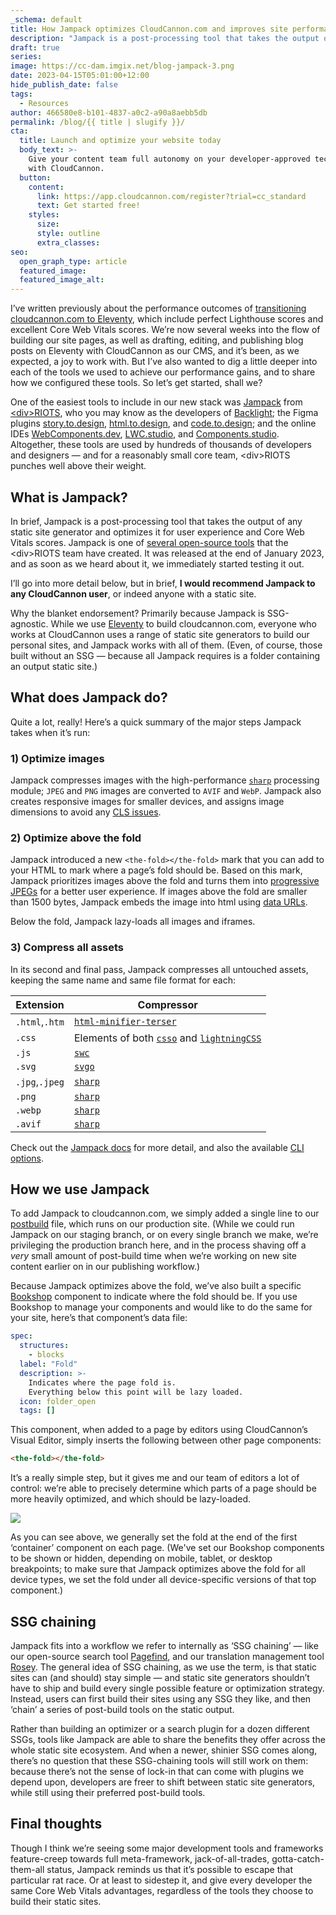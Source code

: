 ```yaml
---
_schema: default
title: How Jampack optimizes CloudCannon.com and improves site performance
description: "Jampack is a post-processing tool that takes the output of any static site generator\_and optimizes it for user experience. CloudCannon uses Jampack to achieve perfect Lighthouse scores and excellent Core Web Vitals scores on cloudcannon.com."
draft: true
series:
image: https://cc-dam.imgix.net/blog-jampack-3.png
date: 2023-04-15T05:01:00+12:00
hide_publish_date: false
tags:
  - Resources
author: 466580e8-b101-4837-a0c2-a90a8aebb5db
permalink: /blog/{{ title | slugify }}/
cta:
  title: Launch and optimize your website today
  body_text: >-
    Give your content team full autonomy on your developer-approved tech stack
    with CloudCannon.
  button:
    content:
      link: https://app.cloudcannon.com/register?trial=cc_standard
      text: Get started free!
    styles:
      size:
      style: outline
      extra_classes:
seo:
  open_graph_type: article
  featured_image:
  featured_image_alt:
---
```

I’ve written previously about the performance outcomes of <a target="_blank" rel="noopener" href="https://cloudcannon.com/blog/cloudcannon-com-is-now-built-with-eleventy/">transitioning cloudcannon.com to Eleventy</a>, which include perfect Lighthouse scores and excellent Core Web Vitals scores. We’re now several weeks into the flow of building our site pages, as well as drafting, editing, and publishing blog posts on Eleventy with CloudCannon as our CMS, and it’s been, as we expected, a joy to work with. But I’ve also wanted to dig a little deeper into each of the tools we used to achieve our performance gains, and to share how we configured these tools. So let’s get started, shall we?

One of the easiest tools to include in our new stack was <a target="_blank" rel="noopener" href="https://jampack.divriots.com/">Jampack</a> from <a target="_blank" rel="noopener" href="https://divriots.com/">&lt;div&gt;RIOTS</a>, who you may know as the developers of <a target="_blank" rel="noopener" href="https://backlight.dev/">Backlight</a>; the Figma plugins <a target="_blank" rel="noopener" href="https://story.to.design/">story.to.design</a>, <a target="_blank" rel="noopener" href="https://www.figma.com/community/plugin/1159123024924461424/html.to.design">html.to.design</a>, and <a target="_blank" rel="noopener" href="https://www.figma.com/community/plugin/1222554159237609568/code.to.design">code.to.design</a>; and the online IDEs <a target="_blank" rel="noopener" href="https://webcomponents.dev/">WebComponents.dev</a>, <a target="_blank" rel="noopener" href="https://lwc.studio/">LWC.studio</a>, and <a target="_blank" rel="noopener" href="https://components.studio/">Components.studio</a>. Altogether, these tools are used by hundreds of thousands of developers and designers — and for a reasonably small core team, &lt;div&gt;RIOTS punches well above their weight.

## What is Jampack?

In brief, Jampack is a post-processing tool that takes the output of any static site generator and optimizes it for user experience and Core Web Vitals scores. Jampack is one of <a target="_blank" rel="noopener" href="https://divriots.com/opensource">several open-source tools</a> that the &lt;div&gt;RIOTS team have created. It was released at the end of January 2023, and as soon as we heard about it, we immediately started testing it out.

I’ll go into more detail below, but in brief, **I would recommend Jampack to any CloudCannon user**, or indeed anyone with a static site.

Why the blanket endorsement? Primarily because Jampack is SSG-agnostic. While we use <a target="_blank" rel="noopener" href="https://cloudcannon.com/eleventy-cms/">Eleventy</a> to build cloudcannon.com, everyone who works at CloudCannon uses a range of static site generators to build our personal sites, and Jampack works with all of them. (Even, of course, those built without an SSG — because all Jampack requires is a folder containing an output static site.)

## What does Jampack do?

Quite a lot, really! Here’s a quick summary of the major steps Jampack takes when it’s run:

### 1) Optimize images

Jampack compresses images with the high-performance [`sharp`](https://sharp.pixelplumbing.com/)&nbsp;processing module; `JPEG`&nbsp;and&nbsp;`PNG`&nbsp;images are converted to&nbsp;`AVIF`&nbsp;and&nbsp;`WebP`. Jampack also creates responsive images for smaller devices, and assigns image dimensions to avoid any <a target="_blank" rel="noopener" href="https://web.dev/optimize-cls/#images-without-dimensions">CLS issues</a>.

### 2) Optimize above the fold

Jampack introduced a new&nbsp;`<the-fold></the-fold>`&nbsp;mark that you can add to your HTML to mark where a page’s fold should be. Based on this mark, Jampack prioritizes images above the fold and turns them into&nbsp;<a target="_blank" rel="noopener" href="https://www.thewebmaster.com/progressive-jpegs/">progressive JPEGs</a>&nbsp;for a better user experience. If images above the fold are smaller than 1500 bytes, Jampack embeds the image into html using&nbsp;<a target="_blank" rel="noopener" href="https://developer.mozilla.org/en-US/docs/Web/HTTP/Basics_of_HTTP/Data_URLs">data URLs</a>.

Below the fold, Jampack lazy-loads all images and iframes.

### 3) Compress all assets

In its second and final pass, Jampack compresses all untouched assets, keeping the same name and same file format for each:

<table><thead><tr><th scope="col">Extension</th><th scope="col">Compressor</th></tr></thead><tbody><tr><td><code>.html</code>,<code>.htm</code></td><td><a target="_blank" rel="noopener" href="https://github.com/terser/html-minifier-terser"><code>html-minifier-terser</code></a></td></tr><tr><td><code>.css</code></td><td>Elements of both&nbsp;<a target="_blank" rel="noopener" href="https://github.com/css/csso"><code>csso</code></a>&nbsp;and&nbsp;<a target="_blank" rel="noopener" href="https://lightningcss.dev/"><code>lightningCSS</code></a></td></tr><tr><td><code>.js</code></td><td><a target="_blank" rel="noopener" href="https://swc.rs/"><code>swc</code></a></td></tr><tr><td><code>.svg</code></td><td><a target="_blank" rel="noopener" href="https://github.com/svg/svgo"><code>svgo</code></a></td></tr><tr><td><code>.jpg</code>,<code>.jpeg</code></td><td><a target="_blank" rel="noopener" href="https://sharp.pixelplumbing.com/"><code>sharp</code></a></td></tr><tr><td><code>.png</code></td><td><a target="_blank" rel="noopener" href="https://sharp.pixelplumbing.com/"><code>sharp</code></a></td></tr><tr><td><code>.webp</code></td><td><a target="_blank" rel="noopener" href="https://sharp.pixelplumbing.com/"><code>sharp</code></a></td></tr><tr><td><code>.avif</code></td><td><a target="_blank" rel="noopener" href="https://sharp.pixelplumbing.com/"><code>sharp</code></a></td></tr></tbody></table>

Check out the <a target="_blank" rel="noopener" href="https://jampack.divriots.com/">Jampack docs</a> for more detail, and also the available <a target="_blank" rel="noopener" href="https://jampack.divriots.com/cli-options/">CLI options</a>.

## How we use Jampack

To add Jampack to cloudcannon.com, we simply added a single line to our <a target="_blank" rel="noopener" href="https://cloudcannon.com/documentation/articles/extending-your-build-process-with-hooks/">postbuild</a> file, which runs on our production site. (While we could run Jampack on our staging branch, or on every single branch we make, we’re privileging the production branch here, and in the process shaving off a *very* small amount of post-build time when we’re working on new site content earlier on in our publishing workflow.)

Because Jampack optimizes above the fold, we’ve also built a specific <a target="_blank" rel="noopener" href="https://github.com/CloudCannon/bookshop">Bookshop</a> component to indicate where the fold should be. If you use Bookshop to manage your components and would like to do the same for your site, here’s that component’s data file:

```yaml
spec:
  structures:
    - blocks
  label: "Fold"
  description: >-
    Indicates where the page fold is.
    Everything below this point will be lazy loaded.
  icon: folder_open
  tags: []
```

This component, when added to a page by editors using CloudCannon’s Visual Editor, simply inserts the following between other page components:

```html
<the-fold></the-fold>
```

It’s a really simple step, but it gives me and our team of editors a lot of control: we’re able to precisely determine which parts of a page should be more heavily optimized, and which should be lazy-loaded.

![](https://cc-dam.imgix.net/blog-jampack-fold.png)

As you can see above, we generally set the fold at the end of the first ‘container’ component on each page. (We've set our Bookshop components to be shown or hidden, depending on mobile, tablet, or desktop breakpoints; to make sure that Jampack optimizes above the fold for all device types, we set the fold under all device-specific versions of that top component.)

## SSG chaining

Jampack fits into a workflow we refer to internally as ‘SSG chaining’ — like our open-source search tool [Pagefind](https://pagefind.app/), and our translation management tool <a target="_blank" rel="noopener" href="https://rosey.app/">Rosey</a>. The general idea of SSG chaining, as we use the term, is that static sites can (and should) stay simple — and static site generators shouldn’t have to ship and build every single possible feature or optimization strategy. Instead, users can first build their sites using any SSG they like, and then ‘chain’ a series of post-build tools on the static output.

Rather than building an optimizer or a search plugin for a dozen different SSGs, tools like Jampack are able to share the benefits they offer across the whole static site ecosystem. And when a newer, shinier SSG comes along, there’s no question that these SSG-chaining tools will still work on them: because there’s not the sense of lock-in that can come with plugins we depend upon, developers are freer to shift between static site generators, while still using their preferred post-build tools.

## Final thoughts

Though I think we’re seeing some major development tools and frameworks feature-creep towards full meta-framework, jack-of-all-trades, gotta-catch-them-all status, Jampack reminds us that it’s possible to escape that particular rat race. Or at least to sidestep it, and give every developer the same Core Web Vitals advantages, regardless of the tools they choose to build their static sites.